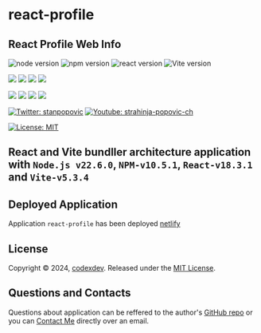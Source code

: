 # react-profile

## React Profile Web Info

![node version](https://img.shields.io/npm/v/node?logo=nodedotjs&label=Node.js%20RTE%20npm) ![npm version](https://img.shields.io/npm/v/npm?logo=npm&label=Node%20Package%20Manager%20npm) ![react version](https://img.shields.io/npm/v/react?logo=react&label=React%20npm) ![Vite version](https://img.shields.io/npm/v/vite?logo=vite&label=Vite%20bundling%20npm)

<p align="left">
    <img src="https://img.shields.io/github/languages/top/strahinjapopovic/node-gen-readme?style=flat&color=blue" />
    <img src="https://img.shields.io/github/repo-size/strahinjapopovic/node-gen-readme?style=flat&color=blue" />
    <img src="https://img.shields.io/github/issues/strahinjapopovic/node-gen-readme?style=flat&color=blue" />
    <img src="https://img.shields.io/github/last-commit/strahinjapopovic/node-gen-readme?style=flat&color=blue" >
</p>
    
<p align="left">
    <a href="https://gist.github.com/Julien-Marcou/156b19aea4704e1d2f48adafc6e2acbf"><img src="https://img.shields.io/badge/es2023-javascript-blue?logo=javascript" /></a>
    <a href="https://nodejs.org/en"><img src="https://img.shields.io/badge/v22-node-blue?logo=nodedotjs" /></a>
    <a href="https://docs.npmjs.com/about-npm#getting-started"><img src="https://img.shields.io/badge/v10-npm-blue?logo=npm" /></a>
    <a href="https://www.npmjs.com/package/json5"><img src="https://img.shields.io/badge/v2-json5-blue?logo=npm" /></a>
</p>

<p align="left">
    <a href="https://twitter.com/stanpopovic"><img alt="Twitter: stanpopovic" src="https://img.shields.io/twitter/follow/stanpopovic.svg?style=social" target="_blank" /></a>
    <a href="https://www.youtube.com/@strahinja-popovic-ch"><img alt="Youtube: strahinja-popovic-ch" src="https://img.shields.io/badge/YouTube-red?&logo=youtube&style=social" target="_blank" /></a>
</p>

[![License: MIT](https://img.shields.io/badge/License-MIT-aqua.svg?style=for-the-badge)](https://opensource.org/licenses/MIT) 

## React and Vite bundller architecture application with `Node.js v22.6.0`, `NPM-v10.5.1`, `React-v18.3.1` and `Vite-v5.3.4`

## Deployed Application

Application `react-profile` has been deployed [netlify](https://www.something.com/)

## License

Copyright © 2024, [codexdev](https://github.com/strahinjapopovic). Released under the [MIT License](./LICENSE).

<a id="questions-and-contacts"></a>
## Questions and Contacts

Questions about application can be reffered to the author's [GitHub repo](https://github.com/strahinjapopovic/react-profile) or you can [Contact Me](mailto:spope.mails@gmail.com) directly over an email.

